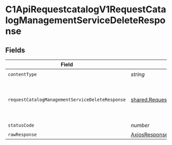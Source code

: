 # C1ApiRequestcatalogV1RequestCatalogManagementServiceDeleteResponse


## Fields

| Field                                                                                                                        | Type                                                                                                                         | Required                                                                                                                     | Description                                                                                                                  |
| ---------------------------------------------------------------------------------------------------------------------------- | ---------------------------------------------------------------------------------------------------------------------------- | ---------------------------------------------------------------------------------------------------------------------------- | ---------------------------------------------------------------------------------------------------------------------------- |
| `contentType`                                                                                                                | *string*                                                                                                                     | :heavy_check_mark:                                                                                                           | N/A                                                                                                                          |
| `requestCatalogManagementServiceDeleteResponse`                                                                              | [shared.RequestCatalogManagementServiceDeleteResponse](../../models/shared/requestcatalogmanagementservicedeleteresponse.md) | :heavy_minus_sign:                                                                                                           |  Empty response with a status code indicating success.<br/>                                                                  |
| `statusCode`                                                                                                                 | *number*                                                                                                                     | :heavy_check_mark:                                                                                                           | N/A                                                                                                                          |
| `rawResponse`                                                                                                                | [AxiosResponse>](https://axios-http.com/docs/res_schema)                                                                     | :heavy_minus_sign:                                                                                                           | N/A                                                                                                                          |